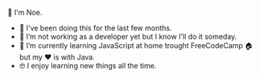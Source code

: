 👋 I'm Noe. 
- 📅 I've been doing this for the last few months. 
- 🔭 I’m not working as a developer yet but I know I'll do it someday. 
- 🌱 I’m currently learning JavaScript at home trought FreeCodeCamp 🏠 but my ❤️ is with Java. 
- 🤓 I enjoy learning new things all the time. 
